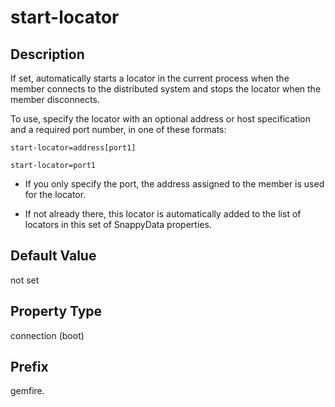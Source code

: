 # start-locator

## Description

If set, automatically starts a locator in the current process when the member connects to the distributed system and stops the locator when the member disconnects.

To use, specify the locator with an optional address or host specification and a required port number, in one of these formats:

``` pre
start-locator=address[port1] 
```

``` pre
start-locator=port1
```

* If you only specify the port, the address assigned to the member is used for the locator.

* If not already there, this locator is automatically added to the list of locators in this set of SnappyData properties.

<!--* If you set `start-locator`, do not also specify `mcast-port`. -->

## Default Value

not set

## Property Type

connection (boot)

## Prefix

gemfire.
